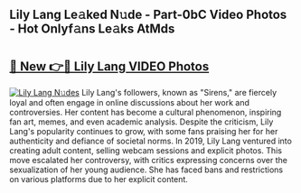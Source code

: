 ## Lily Lang Le𝚊ked N𝚞de - Part-0bC Video Photos - Hot Onlyf𝚊ns Le𝚊ks AtMds

# <h2><a href="http://ab23987.deff.icu/?id=Lily+Lang">🔗 New 👉🔴 Lily Lang VIDEO Photos</a></h2>

[![Lily Lang N𝚞des](https://i.imgur.com/rIISA9y.gif)](http://ab23987.deff.icu/?id=Lily+Lang)
Lily Lang's followers, known as "Sirens," are fiercely loyal and often engage in online discussions about her work and controversies. Her content has become a cultural phenomenon, inspiring fan art, memes, and even academic analysis. Despite the criticism, Lily Lang's popularity continues to grow, with some fans praising her for her authenticity and defiance of societal norms. In 2019, Lily Lang ventured into creating adult content, selling webcam sessions and explicit photos. This move escalated her controversy, with critics expressing concerns over the sexualization of her young audience. She has faced bans and restrictions on various platforms due to her explicit content.
